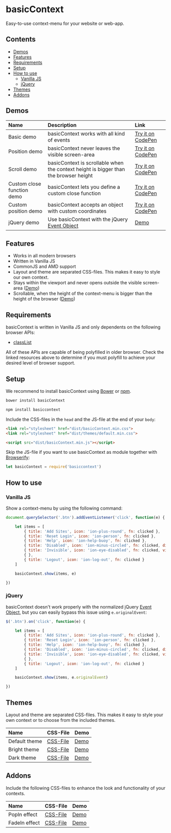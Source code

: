 # basicContext

Easy-to-use context-menu for your website or web-app.

## Contents

- [Demos](#demos)
- [Features](#features)
- [Requirements](#requirements)
- [Setup](#setup)
- [How to use](#how-to-use)
	- [Vanilla JS](#vanilla-js)
	- [jQuery](#jquery)
- [Themes](#themes)
- [Addons](#addons)

## Demos

| Name | Description | Link |
|:-----------|:------------|:------------|
| Basic demo | basicContext works with all kind of events | [Try it on CodePen](http://codepen.io/electerious/pen/emaJxE) |
| Position demo | basicContext never leaves the visible screen-area | [Try it on CodePen](http://codepen.io/electerious/pen/GJqrZN) |
| Scroll demo | basicContext is scrollable when the context height is bigger than the browser height | [Try it on CodePen](http://codepen.io/electerious/pen/aOZpZr) |
| Custom close function demo | basicContext lets you define a custom close function | [Try it on CodePen](http://codepen.io/electerious/pen/MwpVdE) |
| Custom position demo | basicContext accepts an object with custom coordinates | [Try it on CodePen](http://codepen.io/electerious/pen/PqjMrN) |
| jQuery demo | Use basicContext with the jQuery [Event Object](http://api.jquery.com/category/events/event-object/) | [Demo](demos/jQuery.html) |

## Features

- Works in all modern browsers
- Written in Vanilla JS
- CommonJS and AMD support
- Layout and theme are separated CSS-files. This makes it easy to style our own context.
- Stays within the viewport and never opens outside the visible screen-area ([Demo](http://codepen.io/electerious/pen/GJqrZN))
- Scrollable, when the height of the context-menu is bigger than the height of the browser ([Demo](http://codepen.io/electerious/pen/aOZpZr))

## Requirements

basicContext is written in Vanilla JS and only dependents on the following browser APIs:

- [classList](http://caniuse.com/#feat=classlist)

All of these APIs are capable of being polyfilled in older browser. Check the linked resources above to determine if you must polyfill to achieve your desired level of browser support.

## Setup

We recommend to install basicContext using [Bower](http://bower.io/) or [npm](https://npmjs.com).

```sh
bower install basicContext
```
```sh
npm install basiccontext
```

Include the CSS-files in the `head` and the JS-file at the end of your `body`:

```html
<link rel="stylesheet" href="dist/basicContext.min.css">
<link rel="stylesheet" href="dist/themes/default.min.css">
```
```html
<script src="dist/basicContext.min.js"></script>
```

Skip the JS-file if you want to use basicContext as module together with [Browserify](http://browserify.org):

```js
let basicContext = require('basiccontext')
```

## How to use

### Vanilla JS

Show a context-menu by using the following command:

```js
document.querySelector('.btn').addEventListener('click', function(e) {

	let items = [
		{ title: 'Add Sites', icon: 'ion-plus-round', fn: clicked },
		{ title: 'Reset Login', icon: 'ion-person', fn: clicked },
		{ title: 'Help', icon: 'ion-help-buoy', fn: clicked },
		{ title: 'Disabled', icon: 'ion-minus-circled', fn: clicked, disabled: true },
		{ title: 'Invisible', icon: 'ion-eye-disabled', fn: clicked, visible: false },
		{ },
		{ title: 'Logout', icon: 'ion-log-out', fn: clicked }
	]

	basicContext.show(items, e)

})
```

### jQuery

basicContext doesn't work properly with the normalized jQuery [Event Object](http://api.jquery.com/category/events/event-object/), but you can easily bypass this issue using `e.originalEvent`:

```js
$('.btn').on('click', function(e) {

	let items = [
		{ title: 'Add Sites', icon: 'ion-plus-round', fn: clicked },
		{ title: 'Reset Login', icon: 'ion-person', fn: clicked },
		{ title: 'Help', icon: 'ion-help-buoy', fn: clicked },
		{ title: 'Disabled', icon: 'ion-minus-circled', fn: clicked, disabled: true },
		{ title: 'Invisible', icon: 'ion-eye-disabled', fn: clicked, visible: false },
		{ },
		{ title: 'Logout', icon: 'ion-log-out', fn: clicked }
	]

	basicContext.show(items, e.originalEvent)

})
```

## Themes

Layout and theme are separated CSS-files. This makes it easy to style your own context or to choose from the included themes.

| Name | CSS-File | Demo |
|:-----------|:------------|:------------|
| Default theme | [CSS-File](dist/themes/default.min.css) | [Demo](demos/themes/default.html) |
| Bright theme | [CSS-File](dist/themes/bright.min.css) | [Demo](demos/themes/bright.html) |
| Dark theme | [CSS-File](dist/themes/dark.min.css) | [Demo](demos/themes/dark.html) |

## Addons

Include the following CSS-files to enhance the look and functionality of your contexts.

| Name | CSS-File | Demo |
|:-----------|:------------|:------------|
| PopIn effect | [CSS-File](dist/addons/popin.min.css) | [Demo](demos/addons/popIn.html) |
| FadeIn effect | [CSS-File](dist/addons/fadein.min.css) | [Demo](demos/addons/fadeIn.html) |
